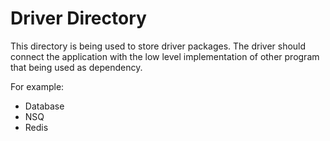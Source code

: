 # Driver Directory

This directory is being used to store driver packages.
The driver should connect the application with
the low level implementation of other program that being used as dependency.

For example:
- Database
- NSQ
- Redis
